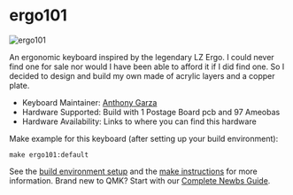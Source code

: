 # ergo101

![ergo101](https://i.imgur.com/oDviLc9.jpg)

An ergonomic keyboard inspired by the legendary LZ Ergo. 
I could never find one for sale nor would I have been able to afford it if I did find one.
So I decided to design and build my own made of acrylic layers and a copper plate.


* Keyboard Maintainer: [Anthony Garza](https://github.com/anthonyagarza)
* Hardware Supported: Build with 1 Postage Board pcb and 97 Ameobas 
* Hardware Availability: Links to where you can find this hardware

Make example for this keyboard (after setting up your build environment):

    make ergo101:default

See the [build environment setup](https://docs.qmk.fm/#/getting_started_build_tools) and the [make instructions](https://docs.qmk.fm/#/getting_started_make_guide) for more information. Brand new to QMK? Start with our [Complete Newbs Guide](https://docs.qmk.fm/#/newbs).
